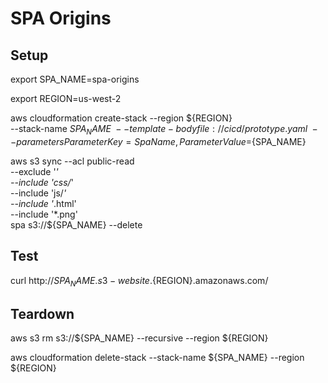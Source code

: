# SPA Origins


## Setup
export SPA_NAME=spa-origins

export REGION=us-west-2

aws cloudformation create-stack --region ${REGION} \
 --stack-name ${SPA_NAME} \
 --template-body file://cicd/prototype.yaml \
 --parameters ParameterKey=SpaName,ParameterValue=${SPA_NAME}

aws s3 sync --acl public-read \
 --exclude '*' \
 --include 'css/*' \
 --include 'js/*' \
 --include '*.html' \
 --include '*.png' \
 spa s3://${SPA_NAME} --delete

## Test
curl http://${SPA_NAME}.s3-website.${REGION}.amazonaws.com/


## Teardown
aws s3 rm s3://${SPA_NAME} --recursive --region ${REGION}

aws cloudformation delete-stack --stack-name ${SPA_NAME} --region ${REGION}

